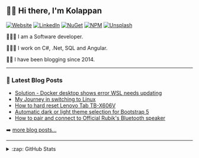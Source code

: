 ## 👋🏽 Hi there, I'm Kolappan

[![Website](https://img.shields.io/badge/Blog-kolappan.com-informational?style=flat-square&logo=google%20chrome&logoColor=white)](https://kolappan.com)
[![LinkedIn](https://img.shields.io/badge/-LinkedIn-006192?style=flat-square&logo=linkedin)](https://www.linkedin.com/in/kolappannathan)
[![NuGet](https://img.shields.io/badge/-NuGet-004880?style=flat-square&logo=nuget)](https://www.nuget.org/profiles/kolappannathan)
[![NPM](https://img.shields.io/badge/-NPM-CC3534?style=flat-square&logo=npm)](https://www.npmjs.com/~kolappannathan)
[![Unsplash](https://img.shields.io/badge/-Unsplash-555555?style=flat-square&logo=Unsplash)](https://unsplash.com/@kolappannathan)

👨🏽‍💻 I am a Software developer.

👨🏽‍💻 I work on C#, .Net, SQL and Angular.

✍🏽 I have been blogging since 2014.

---

### 📘 Latest Blog Posts

<!-- PERSONAL-BLOG-POST-LIST:START -->
- [Solution - Docker desktop shows error WSL needs updating](https://kolappan.com/blog/2025/docker-desktop-wsl-error/)
- [My Journey in switching to Linux](https://kolappan.com/blog/2025/switching-to-linux/)
- [How to hard reset Lenovo Tab TB-X606V](https://kolappan.com/blog/2025/reset-lenovo-tab-tb-x606v/)
- [Automatic dark or light theme selection for Bootstrap 5](https://kolappan.com/blog/2023/auto-theme-selection-with-bootstrap-5/)
- [How to pair and connect to Official Rubik's Bluetooth speaker](https://kolappan.com/blog/2023/connecting-rubik-bluetooth-speaker/)
<!-- PERSONAL-BLOG-POST-LIST:END -->

➡️ [more blog posts...](https://kolappan.dev/blog)

---

<details>
  <summary>:zap: GitHub Stats</summary>
  [![GitHub stats](https://github-readme-stats.vercel.app/api?username=kolappannathan&show_icons=true)](https://github.com/anuraghazra/github-readme-stats)
</details>
